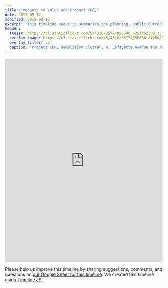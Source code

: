 ```yaml
---
title: "Vacants to Value and Project CORE"
date: 2017-09-12
modified: 2018-02-12
excerpt: "This timeline seeks to summarize the planning, public outreach and regulatory process related to the Vacants to Value and Project CORE programs between 2018 and 2018."
header:
  teaser: https://c1.staticflickr.com/5/4328/35774856600_a251d62390_z.jpg
  overlay_image: https://c1.staticflickr.com/5/4328/35774856600_84b5043489_h.jpg
  overlay_filter: .5
  caption: "Project CORE demolition cluster, W. Lafayette Avenue and Argyle Avenue, 2017 July 25. [Baltimore Heritage](https://www.flickr.com/photos/baltimoreheritage/35774856600/) ([CC 0](https://creativecommons.org/publicdomain/zero/1.0/))"
---
```


<div class="full">
<iframe src='https://cdn.knightlab.com/libs/timeline3/latest/embed/index.html?source=1SbBh0vFZpgROgcLFkMAsbcf-V2Zzgs3kugfqWGWLebs&font=Default&lang=en&hash_bookmark=true&initial_zoom=2&height=650' width='100%' height='650' webkitallowfullscreen mozallowfullscreen allowfullscreen frameborder='0'></iframe>
</div>

Please help us improve this timeline by sharing suggestions, comments, and questions on [our Google Sheet for this timeline](https://docs.google.com/spreadsheets/d/1SbBh0vFZpgROgcLFkMAsbcf-V2Zzgs3kugfqWGWLebs/edit?usp=sharing). We created this timeline using [Timeline JS](http://timeline.knightlab.com/).